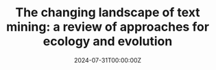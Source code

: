 ---
title: "The changing landscape of text mining: a review of approaches for ecology and evolution"
authors:
- Maxwell Farrell
- Nicolas Le Guillarme
- lbrierley
- Bronwen Hunter
- Daan Scheepens
- Anna Willoughby
- Andrew Yates
- Nicole Mideo

date: "2024-07-31T00:00:00Z"
doi: "10.1098/rspb.2024.0423"

# Publication type.
# Accepts a single type but formatted as a YAML list (for Hugo requirements).
# Enter a publication type from the CSL standard.
publication_types: ["article-journal"]

# Publication name and optional abbreviated publication name.
publication: "*Proceedings of the Royal Society B*, 291(2027): 20240423"
publication_short: ""

categories:
  - Data
featured: false

links:
- name: Full text
  url: http://royalsocietypublishing.org/doi/full/10.1098/rspb.2024.0423
url_code: ''
url_dataset: ''
url_poster: ''
url_project: ''
url_slides: ''
url_source: ''
url_video: ''


# Associated Projects (optional).
#   Associate this publication with one or more of your projects.
#   Simply enter your project's folder or file name without extension.
#   E.g. `internal-project` references `content/project/internal-project/index.md`.
#   Otherwise, set `projects: []`.
projects: []
---